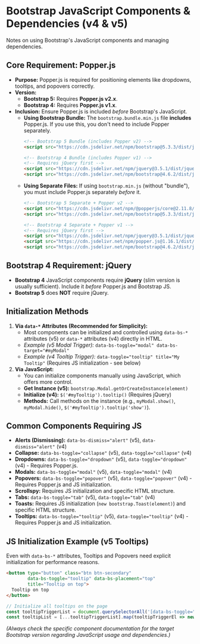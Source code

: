 # Bootstrap JavaScript Components & Dependencies (v4 & v5)

Notes on using Bootstrap's JavaScript components and managing dependencies.

## Core Requirement: Popper.js

*   **Purpose:** Popper.js is required for positioning elements like dropdowns, tooltips, and popovers correctly.
*   **Version:**
    *   **Bootstrap 5:** Requires **Popper.js v2.x**.
    *   **Bootstrap 4:** Requires **Popper.js v1.x**.
*   **Inclusion:** Ensure Popper.js is included *before* Bootstrap's JavaScript.
    *   **Using Bootstrap Bundle:** The `bootstrap.bundle.min.js` file **includes** Popper.js. If you use this, you don't need to include Popper separately.
        ```html
        <!-- Bootstrap 5 Bundle (includes Popper v2) -->
        <script src="https://cdn.jsdelivr.net/npm/bootstrap@5.3.3/dist/js/bootstrap.bundle.min.js"></script>

        <!-- Bootstrap 4 Bundle (includes Popper v1) -->
        <!-- Requires jQuery first -->
        <script src="https://cdn.jsdelivr.net/npm/jquery@3.5.1/dist/jquery.slim.min.js"></script>
        <script src="https://cdn.jsdelivr.net/npm/bootstrap@4.6.2/dist/js/bootstrap.bundle.min.js"></script>
        ```
    *   **Using Separate Files:** If using `bootstrap.min.js` (without "bundle"), you must include Popper.js separately *before* it.
        ```html
        <!-- Bootstrap 5 Separate + Popper v2 -->
        <script src="https://cdn.jsdelivr.net/npm/@popperjs/core@2.11.8/dist/umd/popper.min.js"></script>
        <script src="https://cdn.jsdelivr.net/npm/bootstrap@5.3.3/dist/js/bootstrap.min.js"></script>

        <!-- Bootstrap 4 Separate + Popper v1 -->
        <!-- Requires jQuery first -->
        <script src="https://cdn.jsdelivr.net/npm/jquery@3.5.1/dist/jquery.slim.min.js"></script>
        <script src="https://cdn.jsdelivr.net/npm/popper.js@1.16.1/dist/umd/popper.min.js"></script>
        <script src="https://cdn.jsdelivr.net/npm/bootstrap@4.6.2/dist/js/bootstrap.min.js"></script>
        ```

## Bootstrap 4 Requirement: jQuery

*   **Bootstrap 4** JavaScript components require **jQuery** (slim version is usually sufficient). Include it *before* Popper.js and Bootstrap JS.
*   **Bootstrap 5** does **NOT** require jQuery.

## Initialization Methods

1.  **Via `data-*` Attributes (Recommended for Simplicity):**
    *   Most components can be initialized and controlled using `data-bs-*` attributes (v5) or `data-*` attributes (v4) directly in HTML.
    *   *Example (v5 Modal Trigger):* `data-bs-toggle="modal" data-bs-target="#myModal"`
    *   *Example (v4 Tooltip Trigger):* `data-toggle="tooltip" title="My Tooltip"` (Requires JS initialization - see below)
2.  **Via JavaScript:**
    *   You can initialize components manually using JavaScript, which offers more control.
    *   **Get Instance (v5):** `bootstrap.Modal.getOrCreateInstance(element)`
    *   **Initialize (v4):** `$('#myTooltip').tooltip()` (Requires jQuery)
    *   **Methods:** Call methods on the instance (e.g., `myModal.show()`, `myModal.hide()`, `$('#myTooltip').tooltip('show')`).

## Common Components Requiring JS

*   **Alerts (Dismissing):** `data-bs-dismiss="alert"` (v5), `data-dismiss="alert"` (v4)
*   **Collapse:** `data-bs-toggle="collapse"` (v5), `data-toggle="collapse"` (v4)
*   **Dropdowns:** `data-bs-toggle="dropdown"` (v5), `data-toggle="dropdown"` (v4) - Requires Popper.js.
*   **Modals:** `data-bs-toggle="modal"` (v5), `data-toggle="modal"` (v4)
*   **Popovers:** `data-bs-toggle="popover"` (v5), `data-toggle="popover"` (v4) - Requires Popper.js and JS initialization.
*   **Scrollspy:** Requires JS initialization and specific HTML structure.
*   **Tabs:** `data-bs-toggle="tab"` (v5), `data-toggle="tab"` (v4)
*   **Toasts:** Requires JS initialization (`new bootstrap.Toast(element)`) and specific HTML structure.
*   **Tooltips:** `data-bs-toggle="tooltip"` (v5), `data-toggle="tooltip"` (v4) - Requires Popper.js and JS initialization.

## JS Initialization Example (v5 Tooltips)

Even with `data-bs-*` attributes, Tooltips and Popovers need explicit initialization for performance reasons.

```html
<button type="button" class="btn btn-secondary"
        data-bs-toggle="tooltip" data-bs-placement="top"
        title="Tooltip on top">
  Tooltip on top
</button>
```

```javascript
// Initialize all tooltips on the page
const tooltipTriggerList = document.querySelectorAll('[data-bs-toggle="tooltip"]');
const tooltipList = [...tooltipTriggerList].map(tooltipTriggerEl => new bootstrap.Tooltip(tooltipTriggerEl));
```

*(Always check the specific component documentation for the target Bootstrap version regarding JavaScript usage and dependencies.)*